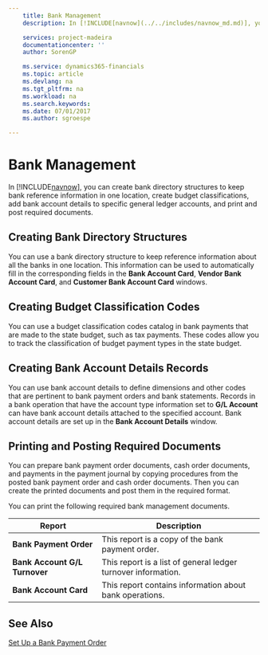 ```yaml
---
    title: Bank Management
    description: In [!INCLUDE[navnow](../../includes/navnow_md.md)], you can create bank directory structures to keep bank reference information in one location, create budget classifications, add bank account details to specific general ledger accounts, and print and post required documents.

    services: project-madeira 
    documentationcenter: ''
    author: SorenGP

    ms.service: dynamics365-financials
    ms.topic: article
    ms.devlang: na
    ms.tgt_pltfrm: na
    ms.workload: na
    ms.search.keywords:
    ms.date: 07/01/2017
    ms.author: sgroespe

---
```

# Bank Management
In [!INCLUDE[navnow](../../includes/navnow_md.md)], you can create bank directory structures to keep bank reference information in one location, create budget classifications, add bank account details to specific general ledger accounts, and print and post required documents.  

## Creating Bank Directory Structures  
 You can use a bank directory structure to keep reference information about all the banks in one location. This information can be used to automatically fill in the corresponding fields in the **Bank Account Card**, **Vendor Bank Account Card**, and **Customer Bank Account Card** windows.  

## Creating Budget Classification Codes  
 You can use a budget classification codes catalog in bank payments that are made to the state budget, such as tax payments. These codes allow you to track the classification of budget payment types in the state budget.  

## Creating Bank Account Details Records  
 You can use bank account details to define dimensions and other codes that are pertinent to bank payment orders and bank statements. Records in a bank operation that have the account type information set to **G/L Account** can have bank account details attached to the specified account. Bank account details are set up in the **Bank Account Details** window.  

## Printing and Posting Required Documents  
 You can prepare bank payment order documents, cash order documents, and payments in the payment journal by copying procedures from the posted bank payment order and cash order documents. Then you can create the printed documents and post them in the required format.  

 You can print the following required bank management documents.  

|Report|Description|  
|------------|---------------------------------------|  
|**Bank Payment Order**|This report is a copy of the bank payment order.|  
|**Bank Account G/L Turnover**|This report is a list of general ledger turnover information.|  
|**Bank Account Card**|This report contains information about bank operations.|  

## See Also  
 [Set Up a Bank Payment Order](how-to-set-up-a-bank-payment-order.md)
